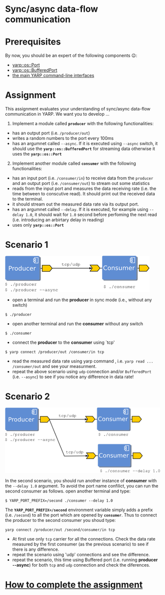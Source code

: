 Sync/async data-flow communication
==================================

# Prerequisites
By now, you should be an expert of the following components :wink::
- [yarp::os::Port](http://www.yarp.it/classyarp_1_1os_1_1Port.html)
- [yarp::os::BufferedPort](http://www.yarp.it/classyarp_1_1os_1_1BufferedPort.html)
- [the main YARP command-line interfaces](http://www.yarp.it/yarp.html)

# Assignment
This assignment evaluates your understanding of sync/async data-flow communication in YARP. 
We want you to develop ...

1. Implement a module called **`producer`** with the following functionalities: 
  - has an output port (i.e. `/producer/out`)
  - writes a random numbers to the port every 100ms
  - has an argumnet called `--async`. If it is executed using `--async` switch, it should use the **`yarp::os::BufferedPort`** for streaming data otherwise it uses the **`yarp::os::Port`**
  
2. Implement another module called **`consumer`** with the following functionalities: 
  - has an input port (i.e. `/consumer/in`) to receive data from the `producer` and an output port (i.e. `/consumer/out`) to stream out some statistics
  - reads from the input port and measures the data receiving rate (i.e. the time between to conscutive read). It should print out the received data to the terminal.
  - it should stream out the measured data rate via its output port. 
  - has an argumnet called `--delay`. If it is executed, for example using `--delay 1.0`, it should wait for `1.0` second before perfoming the next read (i.e. introducing an arbirtary delay in reading)  
  - uses only **`yarp::os::Port`**

# Scenario 1
![scenario1](/misc/scenario1.png)

- open a terminal and run the **producer** in sync mode (i.e., without any switch) 
```
$ ./producer 
```

- open another terminal and run the **consumer** without any switch
```
$ ./consumer 
```
- connect the **producer** to the **consumer** using `tcp' 
```
$ yarp connect /producer/out /consumer/in tcp
```
- read the measured data rate using yarp command , i.e. `yarp read ... /consumer/out` and see your measurment. 
- repeat the above scenario using `udp` connection and/or `BufferedPort` (i.e. `--async`) to see if you notice any difference in data rate!


# Scenario 2
![scenario2](/misc/scenario2.png)

In the second scenario, you should run another instance of **consumer** with the `--delay 1.0` argument. To avoid the port name confilict, you can run the second consumer as follows. 
open another terminal and type:
```
$ YARP_PORT_PREFIX=/second ./consumer --delay 1.0
```
The **`YARP_PORT_PREFIX=/second`** environment variable simply adds a prefix (i.e. `/second`) to all the port which are opened by **`consumer`**. Thus to connect the producer to the second consumer you shoud type: 
```
yarp connect /producer/out /second/consumer/in tcp
```
- At first use only `tcp` carrier for all the connections. Check the data rate measured by the first consumer (as the previous scenario) to see if there is any difference. 
- repeat the scenario using 'udp' connections and see the difference. 
- repeat the scenario, this time using Buffered port (i.e. running **producer --async**) for both `tcp` and `udp` connection and check the diferences.


# [How to complete the assignment](https://github.com/vvv-school/vvv-school.github.io/blob/master/instructions/how-to-complete-assignments.md)
